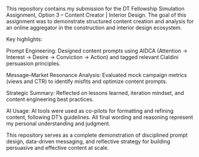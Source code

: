 This repository contains my submission for the DT Fellowship Simulation Assignment, Option 3 – Content Creator | Interior Design. The goal of this assignment was to demonstrate structured content creation and analysis for an online aggregator in the construction and interior design ecosystem.

Key highlights:

Prompt Engineering: Designed content prompts using AIDCA (Attention → Interest → Desire → Conviction → Action) and tagged relevant Cialdini persuasion principles.

Message–Market Resonance Analysis: Evaluated mock campaign metrics (views and CTR) to identify misfits and optimize content prompts.

Strategic Summary: Reflected on lessons learned, iteration mindset, and content engineering best practices.

AI Usage: AI tools were used as co-pilots for formatting and refining content, following DT’s guidelines. All final wording and reasoning represent my personal understanding and judgment.

This repository serves as a complete demonstration of disciplined prompt design, data-driven messaging, and reflective strategy for building persuasive and effective content at scale.
